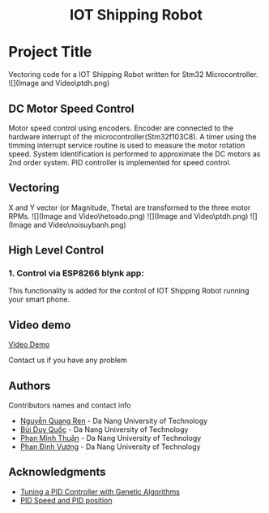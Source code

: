 <h1 align="center">IOT Shipping Robot</h1>

# Project Title

Vectoring code for a IOT Shipping Robot written for Stm32 Microcontroller.  
![](Image and Video\ptdh.png)

## DC Motor Speed Control

Motor speed control using encoders. Encoder are connected to the hardware interrupt of the microcontroller(Stm32f103C8). A timer using the timming interrupt service routine is used to measure the motor rotation speed. System Identification is performed to approximate the DC motors as 2nd order system. PID controller is implemented for speed control.<br/>

## Vectoring

X and Y vector (or Magnitude, Theta) are transformed to the three motor RPMs.
![](Image and Video\hetoado.png)
![](Image and Video\ptdh.png)
![](Image and Video\noisuybanh.png)

## High Level Control

### 1. Control via ESP8266 blynk app:

This functionality is added for the control of IOT Shipping Robot running your smart phone.

## Video demo

[Video Demo](https://www.youtube.com/shorts/IHfTx84aVUI)

Contact us if you have any problem

## Authors

Contributors names and contact info

- [Nguyễn Quang Ren](https://www.facebook.com/oithatlavuibietbaonhieu.uat) - Da Nang University of Technology
- [Bùi Duy Quốc](https://www.facebook.com/duy.quoc.77964) - Da Nang University of Technology
- [Phan Minh Thuận](https://www.facebook.com/thoi.ke.1029770) - Da Nang University of Technology
- [Phan Đình Vương](https://www.facebook.com/pdvuong7777444448.99933388.88) - Da Nang University of Technology

## Acknowledgments

- [Tuning a PID Controller with Genetic Algorithms](https://www.youtube.com/watch?v=S5C_z1nVaSg&t=2s)
- [PID Speed and PID position](http://arduino.vn/result/5401-pid-speed-position-control)
